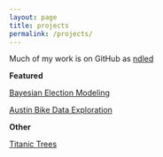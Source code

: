 ```yaml
---
layout: page
title: projects
permalink: /projects/
---
```


Much of my work is on GitHub as [ndled](https://github.com/ndled)

**Featured**

[Bayesian Election Modeling](/hire/bi.html)

[Austin Bike Data Exploration](/stats/2021/07/04/Austin-Bikes)

**Other**

[Titanic Trees](/stats/2021/07/01/Titanic-Trees.html)
